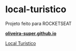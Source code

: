 # local-turistico
Projeto feito para ROCKETSEAT

[**oliveira-super.github.io**](https://oliveira-super.github.io/local-turistico/)


<a href="index.html" target="_blank">Local Turístico</a>
